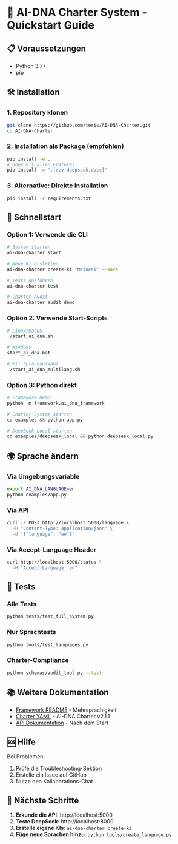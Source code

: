 # 🚀 AI-DNA Charter System - Quickstart Guide

## 📋 Voraussetzungen
- Python 3.7+
- pip

## 🛠️ Installation

### 1. Repository klonen
```bash
git clone https://github.com/teris/AI-DNA-Charter.git
cd AI-DNA-Charter
```

### 2. Installation als Package (empfohlen)
```bash
pip install -e .
# Oder mit allen Features:
pip install -e ".[dev,deepseek,docs]"
```

### 3. Alternative: Direkte Installation
```bash
pip install -r requirements.txt
```

## 🎯 Schnellstart

### Option 1: Verwende die CLI
```bash
# System starten
ai-dna-charter start

# Neue KI erstellen
ai-dna-charter create-ki "MeineKI" --save

# Tests ausführen
ai-dna-charter test

# Charter-Audit
ai-dna-charter audit demo
```

### Option 2: Verwende Start-Scripts
```bash
# Linux/macOS
./start_ai_dna.sh

# Windows
start_ai_dna.bat

# Mit Sprachauswahl
./start_ai_dna_multilang.sh
```

### Option 3: Python direkt
```python
# Framework Demo
python -m framework.ai_dna_framework

# Charter-System starten
cd examples && python app.py

# DeepSeek Local starten
cd examples/deepseek_local && python deepseek_local.py
```

## 🌍 Sprache ändern

### Via Umgebungsvariable
```bash
export AI_DNA_LANGUAGE=en
python examples/app.py
```

### Via API
```bash
curl -X POST http://localhost:5000/language \
  -H "Content-Type: application/json" \
  -d '{"language": "en"}'
```

### Via Accept-Language Header
```bash
curl http://localhost:5000/status \
  -H "Accept-Language: en"
```

## 🧪 Tests

### Alle Tests
```bash
python tests/test_full_system.py
```

### Nur Sprachtests
```bash
python tools/test_languages.py
```

### Charter-Compliance
```bash
python schemas/audit_tool.py --test
```

## 📚 Weitere Dokumentation

- [Framework README](framework/README.md) - Mehrsprachigkeit
- [Charter YAML](schemas/charter.yaml) - AI-DNA Charter v2.1.1
- [API Dokumentation](http://localhost:5000/) - Nach dem Start

## 🆘 Hilfe

Bei Problemen:
1. Prüfe die [Troubleshooting-Sektion](framework/README.md#-fehlerbehebung)
2. Erstelle ein Issue auf GitHub
3. Nutze den Kollaborations-Chat

## 🎉 Nächste Schritte

1. **Erkunde die API**: http://localhost:5000
2. **Teste DeepSeek**: http://localhost:8000
3. **Erstelle eigene KIs**: `ai-dna-charter create-ki`
4. **Füge neue Sprachen hinzu**: `python tools/create_language.py`
